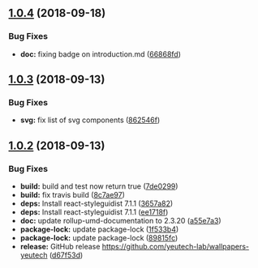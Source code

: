 ## [1.0.4](https://github.com/yeutech-lab/wallpapers-yeutech/compare/v1.0.3...v1.0.4) (2018-09-18)


### Bug Fixes

* **doc:** fixing badge on introduction.md ([66868fd](https://github.com/yeutech-lab/wallpapers-yeutech/commit/66868fd))

## [1.0.3](https://github.com/yeutech-lab/wallpapers-yeutech/compare/v1.0.2...v1.0.3) (2018-09-13)


### Bug Fixes

* **svg:** fix list of svg components ([862546f](https://github.com/yeutech-lab/wallpapers-yeutech/commit/862546f))

## [1.0.2](https://github.com/yeutech-lab/wallpapers-yeutech/compare/v1.0.1...v1.0.2) (2018-09-13)


### Bug Fixes

* **build:** build and test now return true ([7de0299](https://github.com/yeutech-lab/wallpapers-yeutech/commit/7de0299))
* **build:** fix travis build ([8c7ae97](https://github.com/yeutech-lab/wallpapers-yeutech/commit/8c7ae97))
* **deps:** Install react-styleguidist 7.1.1 ([3657a82](https://github.com/yeutech-lab/wallpapers-yeutech/commit/3657a82))
* **deps:** Install react-styleguidist 7.1.1 ([ee1718f](https://github.com/yeutech-lab/wallpapers-yeutech/commit/ee1718f))
* **doc:** update rollup-umd-documentation to 2.3.20 ([a55e7a3](https://github.com/yeutech-lab/wallpapers-yeutech/commit/a55e7a3))
* **package-lock:** update package-lock ([1f533b4](https://github.com/yeutech-lab/wallpapers-yeutech/commit/1f533b4))
* **package-lock:** update package-lock ([89815fc](https://github.com/yeutech-lab/wallpapers-yeutech/commit/89815fc))
* **release:** GitHub release https://github.com/yeutech-lab/wallpapers-yeutech ([d67f53d](https://github.com/yeutech-lab/wallpapers-yeutech/commit/d67f53d))
